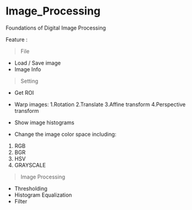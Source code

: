 # Image_Processing
Foundations of Digital Image Processing

Feature :
>File
- Load / Save image
- Image Info

>Setting
- Get ROI
- Warp images:
1.Rotation
2.Translate
3.Affine transform
4.Perspective transform

- Show image histograms
-  Change the image color space including:
1. RGB
2. BGR
3. HSV
4. GRAYSCALE

>Image Processing
- Thresholding
- Histogram Equalization
- Filter
